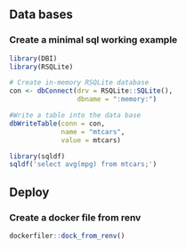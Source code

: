 
## Data bases

###  Create a minimal sql working example


```r
library(DBI)
library(RSQLite)

# Create in-memory RSQLite database
con <- dbConnect(drv = RSQLite::SQLite(), 
                 dbname = ":memory:")

#Write a table into the data base
dbWriteTable(conn = con, 
             name = "mtcars", 
             value = mtcars)

library(sqldf)
sqldf('select avg(mpg) from mtcars;')
```

## Deploy

### Create a docker file from renv

```r
dockerfiler::dock_from_renv()
```



